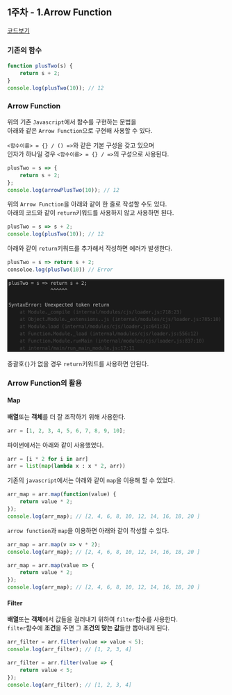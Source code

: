 ## 1주차 - 1.Arrow Function

[코드보기](https://github.com/LikeLionSCH/LikeLion_React_Study_Summary/tree/master/1_Arrow_Function.js)

### 기존의 함수

```javascript
function plusTwo(s) {
    return s + 2;
}
console.log(plusTwo(10)); // 12
```

### Arrow Function

위의 기존 `Javascript`에서 함수를 구현하는 문법을<br>
아래와 같은 `Arrow Function`으로 구현해 사용할 수 있다.<br>

`<함수이름> = {} / () =>`와 같은 기본 구성을 갖고 있으며<br>
인자가 하나일 경우 `<함수이름> = {} / =>`의 구성으로 사용된다.<br>

```javascript
plusTwo = s => {
    return s + 2;
};
console.log(arrowPlusTwo(10)); // 12
```

위의 `Arrow Function`을 아래와 같이 한 줄로 작성할 수도 있다.<br>
아래의 코드와 같이 `return`키워드를 사용하지 않고 사용하면 된다.<br>

```javascript
plusTwo = s => s + 2;
console.log(plusTwo(10)); // 12
```

아래와 같이 `return`키워드를 추가해서 작성하면 에러가 발생한다.<br>

```javascript
plusTwo = s => return s + 2;
consoloe.log(plusTwo(10)) // Error
```

<img src="./Week_1_Images/Week_1_1_Test_Image_1.png" width="500" height="auto"><br>

중괄호`{}`가 없을 경우 `return`키워드를 사용하면 안된다.<br>

### Arrow Function의 활용

#### Map

**배열**또는 **객체**를 더 잘 조작하기 위해 사용한다.<br>

```javascript
arr = [1, 2, 3, 4, 5, 6, 7, 8, 9, 10];
```

파이썬에서는 아래와 같이 사용했었다.<br>

```python
arr = [i * 2 for i in arr]
arr = list(map(lambda x : x * 2, arr))
```

기존의 `javascript`에서는 아래와 같이 `map`을 이용해 할 수 있었다.<br>

```javascript
arr_map = arr.map(function(value) {
    return value * 2;
});
console.log(arr_map); // [2, 4, 6, 8, 10, 12, 14, 16, 18, 20 ]
```

`arrow function`과 `map`을 이용하면 아래와 같이 작성할 수 있다.<br>

```javascript
arr_map = arr.map(v => v * 2);
console.log(arr_map); // [2, 4, 6, 8, 10, 12, 14, 16, 18, 20 ]
```

```javascript
arr_map = arr.map(value => {
    return value * 2;
});
console.log(arr_map); // [2, 4, 6, 8, 10, 12, 14, 16, 18, 20 ]
```

#### Filter

**배열**또는 **객체**에서 값들을 걸러내기 위하여 `filter`함수를 사용한다.<br>
`filter`함수에 **조건**을 주면 그 **조건의 맞는 값**들만 뽑아내게 된다.<br>

```javascript
arr_filter = arr.filter(value => value < 5);
console.log(arr_filter); // [1, 2, 3, 4]
```

```javascript
arr_filter = arr.filter(value => {
    return value < 5;
});
console.log(arr_filter); // [1, 2, 3, 4]
```
